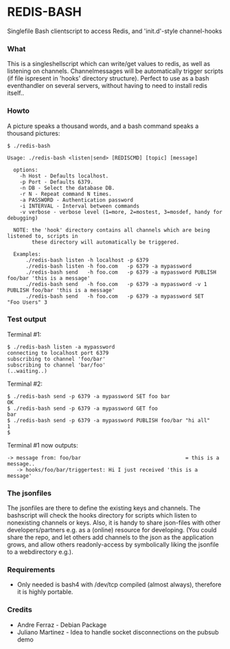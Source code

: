 REDIS-BASH
==========
Singlefile Bash clientscript to access Redis, and 'init.d'-style channel-hooks   


### What

This is a singleshellscript which can write/get values to redis, as well as listening on channels.
Channelmessages will be automatically trigger scripts (if file ispresent in 'hooks' directory structure).
Perfect to use as a bash eventhandler on several servers, without having to need to install redis itself.. 

### Howto

A picture speaks a thousand words, and a bash command speaks a thousand pictures:

    $ ./redis-bash

    Usage: ./redis-bash <listen|send> [REDISCMD] [topic] [message]

      options:
        -h Host - Defaults localhost.
        -p Port - Defaults 6379.
        -n DB - Select the database DB.
        -r N - Repeat command N times.
        -a PASSWORD - Authentication password
        -i INTERVAL - Interval between commands
        -v verbose - verbose level (1=more, 2=mostest, 3=mosdef, handy for debugging)

      NOTE: the 'hook' directory contains all channels which are being listened to, scripts in 
            these directory will automatically be triggered.

      Examples: 
          ./redis-bash listen -h localhost -p 6379 
          ./redis-bash listen -h foo.com   -p 6379 -a mypassword           
          ./redis-bash send   -h foo.com   -p 6379 -a mypassword PUBLISH foo/bar 'this is a message'         
          ./redis-bash send   -h foo.com   -p 6379 -a mypassword -v 1 PUBLISH foo/bar 'this is a message'         
          ./redis-bash send   -h foo.com   -p 6379 -a mypassword SET     "Foo Users" 3
 
### Test output

Terminal #1:

    $ ./redis-bash listen -a mypassword
    connecting to localhost port 6379
    subscribing to channel 'foo/bar'
    subscribing to channel 'bar/foo'
    (..waiting..)

Terminal #2:

    $ ./redis-bash send -p 6379 -a mypassword SET foo bar
    OK
    $ ./redis-bash send -p 6379 -a mypassword GET foo
    bar
    $ ./redis-bash send -p 6379 -a mypassword PUBLISH foo/bar "hi all"
    1
    $

Terminal #1 now outputs:

    -> message from: foo/bar                                  = this is a message..
       -> hooks/foo/bar/triggertest: Hi I just received 'this is a message'

### The jsonfiles

The jsonfiles are there to define the existing keys and channels.
The bashscript will check the hooks directory for scripts which listen to nonexisting channels or keys.
Also, it is handy to share json-files with other developers/partners e.g. as a (online) resource for developing.
(You could share the repo, and let others add channels to the json as the application grows, and allow others readonly-access
by symbolically liking the jsonfile to a webdirectory e.g.).

### Requirements 

* Only needed is bash4 with /dev/tcp compiled (almost always), therefore it is highly portable.


### Credits
* Andre Ferraz - Debian Package
* Juliano Martinez - Idea to handle socket disconnections on the pubsub demo

